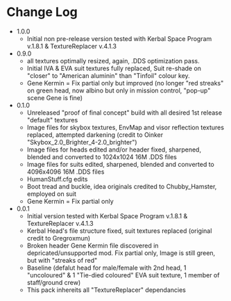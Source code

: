 # Change Log #

* 1.0.0
  - Initial non pre-release version tested with Kerbal Space Program v.1.8.1 & TextureReplacer v.4.1.3
* 0.9.0
  - all textures optimally resized, again, .DDS optimization pass.
  - Initial IVA & EVA suit textures fully replaced, Suit re-shade on "closer" to "American aluminin" than "Tinfoil" colour key.  
  - Gene Kermin = Fix partial only but improved (no longer "red streaks" on green head, now albino but only in mission control, "pop-up" scene Gene is fine)
* 0.1.0
  - Unreleased "proof of final concept" build with all desired 1st release "default" textures
  - Image files for skybox textures, EnvMap and visor reflection textures replaced, attempted darkening (credit to Oinker "Skybox_2.0_Brighter_4-2.0_brighter")
  - Image files for heads edited and/or header fixed, sharpened, blended and converted to 1024x1024 16M .DDS files
  - Image files for suits edited, sharpened, blended and converted to 4096x4096 16M .DDS files
  - HumanStuff.cfg edits
  - Boot tread and buckle, idea originals credited to Chubby_Hamster, employed on suit
  - Gene Kermin = Fix partial only
* 0.0.1
  - Initial version tested with Kerbal Space Program v.1.8.1 & TextureReplacer v.4.1.3
  - Kerbal Head's file structure fixed, suit textures replaced (original credit to Gregroxmun)
  - Broken header Gene Kermin file discovered in depricated/unsupported mod. Fix partial only, Image is still green, but with "streaks of red"
  - Baseline (defalut head for male/female with 2nd head, 1 "uncoloured" & 1 "Tie-died coloured" EVA suit texture, 1 member of staff/ground crew)  
  - This pack inhereits all "TextureReplacer" dependancies
